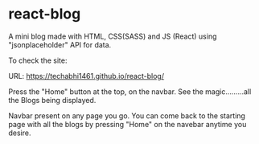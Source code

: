# react-blog
A mini blog made with HTML, CSS(SASS) and JS (React) using "jsonplaceholder" API for data. 


To check the site:

URL: https://techabhi1461.github.io/react-blog/

Press the "Home" button at the top, on the navbar. See the magic.........all the Blogs being displayed.

Navbar present on any page you go. You can come back to the starting page with all the blogs by pressing "Home" on the navebar anytime you desire.
